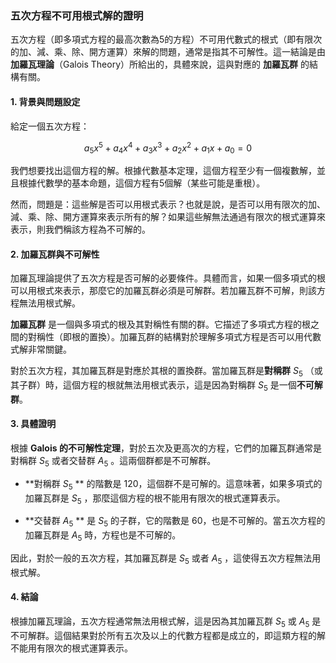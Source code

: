 ### **五次方程不可用根式解的證明**

五次方程（即多項式方程的最高次數為5的方程）不可用代數式的根式（即有限次的加、減、乘、除、開方運算）來解的問題，通常是指其不可解性。這一結論是由 **加羅瓦理論**（Galois Theory）所給出的，具體來說，這與對應的 **加羅瓦群** 的結構有關。

#### **1. 背景與問題設定**

給定一個五次方程：


```math
a_5 x^5 + a_4 x^4 + a_3 x^3 + a_2 x^2 + a_1 x + a_0 = 0

```

我們想要找出這個方程的解。根據代數基本定理，這個方程至少有一個複數解，並且根據代數學的基本命題，這個方程有5個解（某些可能是重根）。

然而，問題是：這些解是否可以用根式表示？也就是說，是否可以用有限次的加、減、乘、除、開方運算來表示所有的解？如果這些解無法通過有限次的根式運算來表示，則我們稱該方程為不可解的。

#### **2. 加羅瓦群與不可解性**

加羅瓦理論提供了五次方程是否可解的必要條件。具體而言，如果一個多項式的根可以用根式來表示，那麼它的加羅瓦群必須是可解群。若加羅瓦群不可解，則該方程無法用根式解。

**加羅瓦群** 是一個與多項式的根及其對稱性有關的群。它描述了多項式方程的根之間的對稱性（即根的置換）。加羅瓦群的結構對於理解多項式方程是否可以用代數式解非常關鍵。

對於五次方程，其加羅瓦群是對應於其根的置換群。當加羅瓦群是**對稱群**  $S_5$ （或其子群）時，這個方程的根就無法用根式表示，這是因為對稱群  $S_5$  是一個**不可解群**。

#### **3. 具體證明**

根據 **Galois 的不可解性定理**，對於五次及更高次的方程，它們的加羅瓦群通常是對稱群  $S_5$  或者交替群  $A_5$ 。這兩個群都是不可解群。

- **對稱群  $S_5$ ** 的階數是 120，這個群不是可解的。這意味著，如果多項式的加羅瓦群是  $S_5$ ，那麼這個方程的根不能用有限次的根式運算表示。

- **交替群  $A_5$ ** 是  $S_5$  的子群，它的階數是 60，也是不可解的。當五次方程的加羅瓦群是  $A_5$  時，方程也是不可解的。

因此，對於一般的五次方程，其加羅瓦群是  $S_5$  或者  $A_5$ ，這使得五次方程無法用根式解。

#### **4. 結論**

根據加羅瓦理論，五次方程通常無法用根式解，這是因為其加羅瓦群  $S_5$  或  $A_5$  是不可解群。這個結果對於所有五次及以上的代數方程都是成立的，即這類方程的解不能用有限次的根式運算表示。